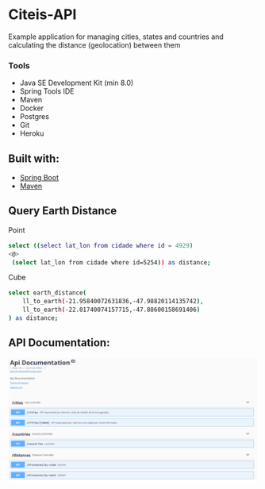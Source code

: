 
# Citeis-API

Example application for managing cities, states and countries and calculating the distance (geolocation) between them

### Tools

- Java SE Development Kit (min 8.0)
- Spring Tools IDE
- Maven
- Docker
- Postgres
- Git
- Heroku

## Built with:

- [Spring Boot](https://spring.io/projects/spring-boot)
- [Maven](https://maven.apache.org/)

## Query Earth Distance

Point 

```sh
select ((select lat_lon from cidade where id = 4929) 
<@>
 (select lat_lon from cidade where id=5254)) as distance;
```

Cube

```sh
select earth_distance(
    ll_to_earth(-21.95840072631836,-47.98820114135742), 
    ll_to_earth(-22.01740074157715,-47.88600158691406)
) as distance;
```

## API Documentation:

<img src="img/swagger.png">
